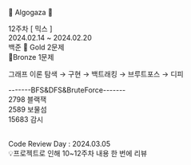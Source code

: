 🐢 Algogaza 🐢

12주차 [ 믹스 ]<br/>
2024.02.14 ~ 2024.02.20<br/>
백준 🥇 Gold 2문제 <br/> 🥉Bronze 1문제 <br/>

그래프 이론 탐색 → 구현 → 백트래킹 → 브루트포스 → 디피<br/>

-------BFS&DFS&BruteForce-------<br/>
2798	 블랙잭<br/>
2589	 보물섬<br/>
15683	 감시<br/>
<br/>

Code Review Day : 2024.03.05<br/>
💡프로젝트로 인해 10~12주차 내용 한 번에 리뷰

